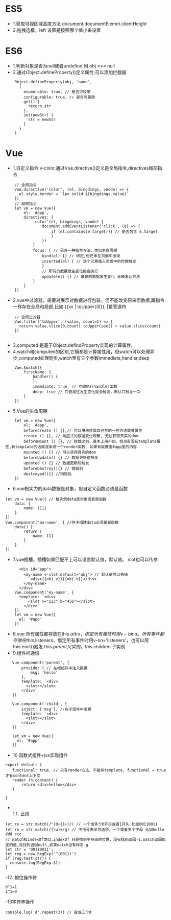# ES5
- 1.获取可视区域高度方法 document.documentElemnt.clientHeight
- 2.拖拽选框，left 设置是按照哪个值小来设置
# ES6
- 1.判断对象是否为null或者undefind 用 obj === null
- 2.通过Object.defineProperty()定义属性,可以添加拦截器
```
    Object.defineProperty(obj, 'name', 
      {
        enumerable: true, // 是否可枚举
        configurable: true, // 是否可删除
        get() {
          return str
        },
        set(newStr) {
          str = newStr
        }
      }
    )
```
# Vue
- 1.自定义指令 v-color,通过Vue.directive()定义是全局指令,directives局部指令
```
    // 全局指令
    Vue.directive('color', (el, bingdings, vnode) => {
      el.style.border = `1px solid ${bingdings.value}`
    })
    // 局部指令
    let vm = new Vue({
        el: '#app',
        directives: {
            'color'(el, bingdings, vnode) {
                document.addEventListener('click', (e) => {
                    if (el.contains(e.target)){ // 是否包含 e.target
                    }
                })
            }
            focus: { // 另外一种指令写法，类似生命周期
                bind(el) {} // 绑定,但还未在页面中出现
                inserted(el) { // 这个元素插入页面中的时候触发
                }
                // 所有的数据发生变化都会执行
                update(el) {} // 依赖的数据发生变化 会触发此方法
            }
        }
    })
```
- 2.vue中过滤器，需要对展示对数据进行包装，但不能改变原来但数据,跟指令一样存在全局和局部,比如 {{xx | toUpper(3)}}, 
|是管道符
```
    // 全局过滤器
    Vue.filter('toUpper', (value, count=1) => {
      return value.slice(0,count).toUpperCase() + value.slice(count)
    })
    
```
- 3.computed 是基于Object.defindProperty实现的计算属性.
- 4.watch和computed的区别,它俩都是计算属性用，但watch可以处理异步,computed处理同步,watch里有三个参数immediate,handler,deep
```
    Vue.$watch({
        firstName: {
            handler() { 
            },
            immediate: true, // 立即执行handler函数
            deep: true // 只要属性发生变化就会触发，默认只触发一次
        }
    })
```
- 5.Vue的生命周期
```
    let vm = new Vue({
        el: '#app',
        beforeCreate () {},// 可以用来挂载自己写的一些方法或者属性
        create () {}, // 响应式的数据变化观察, 无法获取真实的dom
        beforeMount () {}, // 挂载之前，基本上用不到，检测有没有template属性,有template的话就渲染成一个render函数, 如果有就覆盖#app里的内容
        mounted () {} // 可以获得真实的dom
        beforeUpdate() {} // 数据更新前触发
        updated () {} // 数据更新后触发
        beforeDestroy(){} // 销毁前
        destroyed(){} //销毁后
    })
```
- 6.vue根实力的data数据是对象，但自定义函数必须是函数
```
let vm = new Vue({ // 根实例data是对象或者是函数
    data: {
        name: 1111
    }
})
Vue.component('ma-name', { //但子组建data必须是是函数
    data() {
        return {
            name: 111
        }
    }
})
```
- 7.vue插槽，插槽如果匹配不上可以设置默认值，<slot>默认值</slot>。
    slot也可以传参
```
      <div id="app">
        <my-name v-slot:default="obj"> // 默认值可以去掉
           <div>{{obj.v}}{{obj.b}}</div>
        </my-name>
      </div>
    Vue.component('my-name', {
      template: `<div>
          <slot v="123" b="456"></slot>
        </div>`
    })
    let vm = new Vue({
      el: '#app'
    })
```
- 8.vue 所有属性都存放在this.$attrs，绑定所有属性时用v-bind。
    所有事件都存放在this.$listeners，绑定所有事件时用v-on='listeners'，也可以用this.emit()触发
    this.$parent 父实例，this.$children 子实例
- 9.组件间通信
 ```
    Vue.component('parent', {
        provide: { // 在根组件中注入数据
            msg: 'hello'
        },
        template: `<div>
          <slot></slot>
        </div>`
    })
    
    Vue.component('child', {
        inject: ['msg'], //在子组件中消费
        template: `<div>
          <slot></slot>
        </div>`
    })

    let vm = new Vue({
      el: '#app'
    })
 ```
 - 10.函数式组件+jsx实现组件
 ```
 export default {
    functional: true, // 只有render方法，不能写template, functional = true才有content上下文
    render (h,content) {
        return <div>hellow</div>
    }
    
 }
 ```
 - 11. 正则
 ```
 let re = str.match(/^(0+|1+)/) // 一个或多个0开头或者1开头 比如00110011
 let re = str.match(/[\w]+/g) // 中括号表示可选项，一个或者多个字母 比如hello ddd ccc
 // match和indexOf类似,indexOf 只是找到字符串的位置，没有找到返回-1.match返回指定的值,没找到返回null,如果match没有标志 g
 let str = '00110011';
 let reg = new RegExp('^(0011)')
 if (reg.test(str)) {
   console.log(RegExp.$1)
 }
 ```
 -12. 按位操作符 
 ```
 0^1=1
 1^1=0
 ```
 -13字符串操作
 ```
 console.log('d'.repeat(3)) // 变成三个d
 ```
